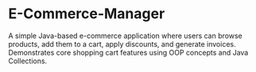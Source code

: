 # E-Commerce-Manager
A simple Java-based e-commerce application where users can browse products, add them to a cart, apply discounts, and generate invoices. Demonstrates core shopping cart features using OOP concepts and Java Collections.
